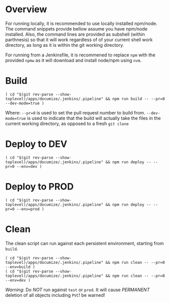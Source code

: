 # Overview

For running locally, it is recommended to use locally installed npm/node. The command snippets provide bellow assume you have npm/node installed. Also, the command lines are provided as subshell (within parthnesis) so that it will work regardless of of your current shell work directory, as long as it is within the git working directory.

For running from a Jenkinsfile, it is recommened to replace `npm` with the provided `npmw` as it will download and install node/npm using `nvm`.

# Build
```
( cd "$(git rev-parse --show-toplevel)/apps/documize/.jenkins/.pipeline" && npm run build -- --pr=0 --dev-mode=true )
```
Where:
`--pr=0` is used to set the pull request number to build from.
`--dev-mode=true` is used to indicate that the build will actually take the files in the current working directory, as opposed to a fresh `git clone`

# Deploy to DEV
```
( cd "$(git rev-parse --show-toplevel)/apps/documize/.jenkins/.pipeline" && npm run deploy -- --pr=0 --env=dev )
```

# Deploy to PROD
```
( cd "$(git rev-parse --show-toplevel)/apps/documize/.jenkins/.pipeline" && npm run deploy -- --pr=0 --env=prod )
```

# Clean
The clean script can run against each persistent environment, starting from `build`.
```
( cd "$(git rev-parse --show-toplevel)/apps/documize/.jenkins/.pipeline" && npm run clean -- --pr=0 --env=build )
( cd "$(git rev-parse --show-toplevel)/apps/documize/.jenkins/.pipeline" && npm run clean -- --pr=0 --env=dev )
```

*Warning*: Do *NOT* run against `test` or `prod`. It will cause *PERMANENT* deletion of all objects including `PVC`! be warned!
